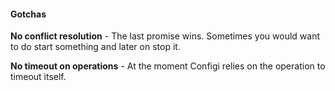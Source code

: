 #### Gotchas

**No conflict resolution** - The last promise wins. Sometimes you would want to do start something and later on stop it.

**No timeout on operations** - At the moment Configi relies on the operation to timeout itself.

